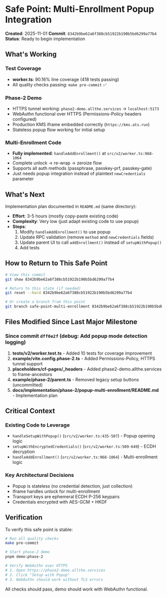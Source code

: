 # Safe Point: Multi-Enrollment Popup Integration

**Created**: 2025-11-01
**Commit**: `8342b9be62a6f388cb51922b190b5bd6299a77b4`
**Status**: Ready to begin implementation

## What's Working

### Test Coverage
- **worker.ts**: 90.16% line coverage (418 tests passing)
- All quality checks passing: `make pre-commit` ✅

### Phase-2 Demo
- HTTPS tunnel working: `phase2-demo.allthe.services` → `localhost:5173`
- WebAuthn functional over HTTPS (Permissions-Policy headers configured)
- Production KMS iframe embedded correctly (`https://kms.ats.run`)
- Stateless popup flow working for initial setup

### Multi-Enrollment Code
- **Fully implemented**: `handleAddEnrollment()` at `src/v2/worker.ts:968-1064`
- Complete unlock → re-wrap → zeroize flow
- Supports all auth methods (passphrase, passkey-prf, passkey-gate)
- Just needs popup integration instead of plaintext `newCredentials` parameter

## What's Next

Implementation plan documented in `README.md` (same directory):
- **Effort**: 3-5 hours (mostly copy-paste existing code)
- **Complexity**: Very low (just adapt existing code to use popup)
- **Steps**:
  1. Modify `handleAddEnrollment()` to use popup
  2. Update RPC validation (remove `method` and `newCredentials` fields)
  3. Update parent UI to call `addEnrollment()` instead of `setupWithPopup()`
  4. Add tests

## How to Return to This Safe Point

```bash
# View this commit
git show 8342b9be62a6f388cb51922b190b5bd6299a77b4

# Return to this state (if needed)
git reset --hard 8342b9be62a6f388cb51922b190b5bd6299a77b4

# Or create a branch from this point
git branch safe-point-multi-enrollment 8342b9be62a6f388cb51922b190b5bd6299a77b4
```

## Files Modified Since Last Major Milestone

### Since commit `dff0e2f` (debug: Add popup mode detection logging)

1. **tests/v2/worker.test.ts** - Added 10 tests for coverage improvement
2. **example/vite.config.phase-2.ts** - Added Permissions-Policy, HTTPS tunnel support
3. **placeholders/cf-pages/_headers** - Added phase2-demo.allthe.services to frame-ancestors
4. **example/phase-2/parent.ts** - Removed legacy setup buttons (uncommitted)
5. **docs/implementation/phase-2/popup-multi-enrollment/README.md** - Implementation plan

## Critical Context

### Existing Code to Leverage
- `handleSetupWithPopup()` (`src/v2/worker.ts:435-507`) - Popup opening logic
- `setupWithEncryptedCredentials()` (`src/v2/worker.ts:509-649`) - ECDH decryption
- `handleAddEnrollment()` (`src/v2/worker.ts:968-1064`) - Multi-enrollment logic

### Key Architectural Decisions
- Popup is stateless (no credential detection, just collection)
- Iframe handles unlock for multi-enrollment
- Transport keys are ephemeral ECDH P-256 keypairs
- Credentials encrypted with AES-GCM + HKDF

## Verification

To verify this safe point is stable:

```bash
# Run all quality checks
make pre-commit

# Start phase-2 demo
pnpm demo:phase-2

# Verify WebAuthn over HTTPS
# 1. Open https://phase2-demo.allthe.services
# 2. Click "Setup with Popup"
# 3. WebAuthn should work without TLS errors
```

All checks should pass, demo should work with WebAuthn functional.
